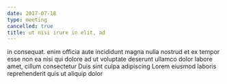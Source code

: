 ```yaml
---
date: 2017-07-18
type: meeting
cancelled: true
title: ut nisi irure in elit, ad
---
```

in consequat. enim officia aute incididunt magna nulla nostrud et ex tempor esse non ea nisi qui dolore ad ut voluptate deserunt ullamco dolor labore amet, cillum consectetur Duis sint culpa adipiscing Lorem eiusmod laboris reprehenderit quis ut aliquip dolor